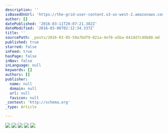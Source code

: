 ```yaml
---
description: ''
isBasedOnUrl: 'https://the-grid-user-content.s3-us-west-2.amazonaws.com/5153fa6f-ac62-40c0-8f38-d1f2405684ad.png'
author: []
datePublished: '2016-03-11T20:07:21.382Z'
dateModified: '2016-03-06T02:12:34.337Z'
title: ''
sourcePath: _posts/2016-03-05-59a7bdf9-021a-4ef8-a5ba-041dd7c49b80.md
published: true
starred: false
inFeed: true
hasPage: false
inNav: false
inLanguage: null
keywords: []
authors: []
publisher:
  name: null
  domain: null
  url: null
  favicon: null
_context: 'http://schema.org'
_type: Article

---
```

![](https://the-grid-user-content.s3-us-west-2.amazonaws.com/5153fa6f-ac62-40c0-8f38-d1f2405684ad.png)
![](https://the-grid-user-content.s3-us-west-2.amazonaws.com/08785272-5aec-445c-9772-4c2aa20d10c5.png)
![](https://the-grid-user-content.s3-us-west-2.amazonaws.com/b7581227-2e89-49ce-a76a-39fd0a376c22.png)
![](https://the-grid-user-content.s3-us-west-2.amazonaws.com/908b614c-b66c-46e9-b08b-1f6866e16781.png)
![](https://the-grid-user-content.s3-us-west-2.amazonaws.com/ddfa1489-e427-4257-b59e-4236b4be17f2.png)